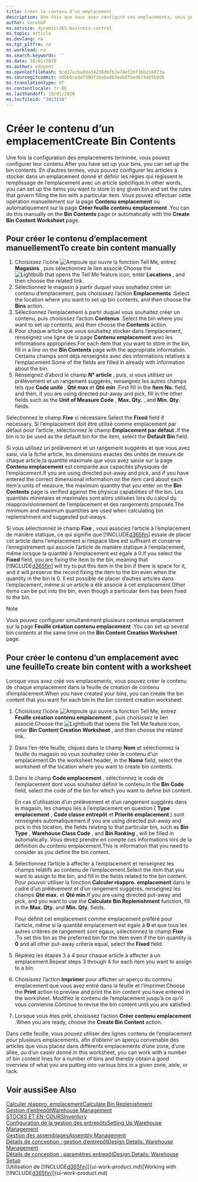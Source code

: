 ```yaml
---
title: Créer le contenu d’un emplacement
description: Une fois que vous avez configuré vos emplacements, vous pouvez spécifier les articles à y stocker et configurer des règles qui contrôlent la fréquence de remplissage des emplacements.
author: SorenGP
ms.service: dynamics365-business-central
ms.topic: article
ms.devlang: na
ms.tgt_pltfrm: na
ms.workload: na
ms.search.keywords: ''
ms.date: 10/01/2020
ms.author: edupont
ms.openlocfilehash: 9cd37ecbadda34238d9fb7e74ef26f1bb218073a
ms.sourcegitcommit: ddbb5cede750df1baba4b3eab8fbed6744b5b9d6
ms.translationtype: HT
ms.contentlocale: fr-BE
ms.lasthandoff: 10/01/2020
ms.locfileid: "3923158"
---
```

# <a name="create-bin-contents"></a><span data-ttu-id="6fe45-103">Créer le contenu d’un emplacement</span><span class="sxs-lookup"><span data-stu-id="6fe45-103">Create Bin Contents</span></span>

<span data-ttu-id="6fe45-104">Une fois la configuration des emplacements terminée, vous pouvez configurer leur contenu.</span><span class="sxs-lookup"><span data-stu-id="6fe45-104">After you have set up your bins, you can set up the bin contents.</span></span> <span data-ttu-id="6fe45-105">En d’autres termes, vous pouvez configurer les articles à stocker dans un emplacement donné et définir les règles qui régissent le remplissage de l’emplacement avec un article spécifique.</span><span class="sxs-lookup"><span data-stu-id="6fe45-105">In other words, you can set up the items you want to store in any given bin and set the rules that govern filling the bin with a particular item.</span></span> <span data-ttu-id="6fe45-106">Vous pouvez effectuer cette opération manuellement sur la page **Contenu emplacement** ou automatiquement sur la page **Créer feuille contenu emplacement** .</span><span class="sxs-lookup"><span data-stu-id="6fe45-106">You can do this manually on the **Bin Contents** page or automatically with the **Create Bin Content Worksheet** page.</span></span>

## <a name="to-create-bin-content-manually"></a><span data-ttu-id="6fe45-107">Pour créer le contenu d’emplacement manuellement</span><span class="sxs-lookup"><span data-stu-id="6fe45-107">To create bin content manually</span></span>

1. <span data-ttu-id="6fe45-108">Choisissez l’icône ![Ampoule qui ouvre la fonction Tell Me](media/ui-search/search_small.png "Dites-moi ce que vous voulez faire"), entrez **Magasins** , puis sélectionnez le lien associé.</span><span class="sxs-lookup"><span data-stu-id="6fe45-108">Choose the ![Lightbulb that opens the Tell Me feature](media/ui-search/search_small.png "Tell me what you want to do") icon, enter **Locations** , and then choose the related link.</span></span>  
2. <span data-ttu-id="6fe45-109">Sélectionnez le magasin à partir duquel vous souhaitez créer un contenu d’emplacement, puis choisissez l’action **Emplacements** .</span><span class="sxs-lookup"><span data-stu-id="6fe45-109">Select the location where you want to set up bin contents,  and then choose the **Bins** action.</span></span>  
3. <span data-ttu-id="6fe45-110">Sélectionnez l’emplacement à partir duquel vous souhaitez créer un contenu, puis choisissez l’action **Contenus** .</span><span class="sxs-lookup"><span data-stu-id="6fe45-110">Select the bin where you want to set up contents, and then choose the **Contents** action.</span></span>  
4. <span data-ttu-id="6fe45-111">Pour chaque article que vous souhaitez stocker dans l’emplacement, renseignez une ligne de la page **Contenu emplacement** avec les informations appropriées.</span><span class="sxs-lookup"><span data-stu-id="6fe45-111">For each item that you want to store in the bin, fill in a line on the **Bin Contents** page with the appropriate information.</span></span> <span data-ttu-id="6fe45-112">Certains champs sont déjà renseignés avec des informations relatives à l’emplacement.</span><span class="sxs-lookup"><span data-stu-id="6fe45-112">Some of the fields are filled in already with information about the bin.</span></span>  
5. <span data-ttu-id="6fe45-113">Renseignez d’abord le champ **N° article** , puis, si vous utilisez un prélèvement et un rangement suggérés, renseignez les autres champs tels que **Code unité** , **Qté max** et **Qté min** .</span><span class="sxs-lookup"><span data-stu-id="6fe45-113">First fill in the **Item No.** field, and then, if you are using directed put-away and pick, fill in the other fields such as the **Unit of Measure Code** , **Max. Qty.** , and **Min. Qty.** fields.</span></span>  

<span data-ttu-id="6fe45-114">Sélectionnez le champ **Fixe** si nécessaire.</span><span class="sxs-lookup"><span data-stu-id="6fe45-114">Select the **Fixed** field if necessary.</span></span> <span data-ttu-id="6fe45-115">Si l’emplacement doit être utilisé comme emplacement par défaut pour l’article, sélectionnez le champ **Emplacement par défaut** .</span><span class="sxs-lookup"><span data-stu-id="6fe45-115">If the bin is to be used as the default bin for the item, select the **Default Bin** field.</span></span>  

<span data-ttu-id="6fe45-116">Si vous utilisez un prélèvement et un rangement suggérés et que vous avez saisi, via la fiche article, les dimensions exactes des unités de mesure de chaque article,la quantité maximale que vous avez saisie sur la page **Contenu emplacement** est comparée aux capacités physiques de l’emplacement.</span><span class="sxs-lookup"><span data-stu-id="6fe45-116">If you are using directed put-away and pick, and if you have entered the correct dimensional information on the item card about each item's units of measure, the maximum quantity that you enter on the **Bin Contents** page is verified against the physical capabilities of the bin.</span></span> <span data-ttu-id="6fe45-117">Les quantités minimales et maximales sont alors utilisées lors du calcul du réapprovisionnement de l’emplacement et des rangements proposés.</span><span class="sxs-lookup"><span data-stu-id="6fe45-117">The minimum and maximum quantities are used when calculating bin replenishment and suggested put-aways.</span></span>  

<span data-ttu-id="6fe45-118">Si vous sélectionnez le champ **Fixe** , vous associez l’article à l’emplacement de manière statique, ce qui signifie que [!INCLUDE[d365fin](includes/d365fin_md.md)] essaie de placer cet article dans l’emplacement si l’espace libre est suffisant et conserve l’enregistrement qui associe l’article de manière statique à l’emplacement, même lorsque la quantité à l’emplacement est égale à 0.</span><span class="sxs-lookup"><span data-stu-id="6fe45-118">If you select the **Fixed** field, you are fixing the item to the bin, meaning that [!INCLUDE[d365fin](includes/d365fin_md.md)] will try to put this item in the bin if there is space for it, and it will preserve the record fixing the item to the bin even when the quantity in the bin is 0.</span></span> <span data-ttu-id="6fe45-119">Il est possible de placer d’autres articles dans l’emplacement, même si un article a été associé à cet emplacement.</span><span class="sxs-lookup"><span data-stu-id="6fe45-119">Other items can be put into the bin, even though a particular item has been fixed to the bin.</span></span>  

> [!NOTE]  
> <span data-ttu-id="6fe45-120">Vous pouvez configurer simultanément plusieurs contenus emplacement sur la page **Feuille création contenu emplacement** .</span><span class="sxs-lookup"><span data-stu-id="6fe45-120">You can set up several bin contents at the same time on the **Bin Content Creation Worksheet** page.</span></span>  

## <a name="to-create-bin-content-with-a-worksheet"></a><span data-ttu-id="6fe45-121">Pour créer le contenu d’un emplacement avec une feuille</span><span class="sxs-lookup"><span data-stu-id="6fe45-121">To create bin content with a worksheet</span></span>

<span data-ttu-id="6fe45-122">Lorsque vous avez créé vos emplacements, vous pouvez créer le contenu de chaque emplacement dans la feuille de création de contenu d’emplacement.</span><span class="sxs-lookup"><span data-stu-id="6fe45-122">When you have created your bins, you can create the bin content that you want for each bin in the bin content creation worksheet.</span></span>

1. <span data-ttu-id="6fe45-123">Choisissez l’icône ![Ampoule qui ouvre la fonction Tell Me](media/ui-search/search_small.png "Dites-moi ce que vous voulez faire"), entrez **Feuille création contenu emplacement** , puis choisissez le lien associé.</span><span class="sxs-lookup"><span data-stu-id="6fe45-123">Choose the ![Lightbulb that opens the Tell Me feature](media/ui-search/search_small.png "Tell me what you want to do") icon, enter **Bin Content Creation Worksheet** , and then choose the related link.</span></span>  
2. <span data-ttu-id="6fe45-124">Dans l’en-tête feuille, cliquez dans le champ **Nom** et sélectionnez la feuille du magasin où vous souhaitez créer le contenu d’un emplacement.</span><span class="sxs-lookup"><span data-stu-id="6fe45-124">On the worksheet header, in the **Name** field, select the worksheet of the location where you want to create bin contents.</span></span>  
3. <span data-ttu-id="6fe45-125">Dans le champ **Code emplacement** , sélectionnez le code de l’emplacement dont vous souhaitez définir le contenu.</span><span class="sxs-lookup"><span data-stu-id="6fe45-125">In the **Bin Code** field, select the code of the bin for which you want to define bin content.</span></span>  

    <span data-ttu-id="6fe45-126">En cas d’utilisation d’un prélèvement et d’un rangement suggérés dans le magasin, les champs liés à l’emplacement en question ( **Type emplacement** , **Code classe entrepôt** et **Priorité emplacement** ) sont renseignés automatiquement.</span><span class="sxs-lookup"><span data-stu-id="6fe45-126">If you are using directed put-away and pick in this location, the fields relating to that particular bin, such as **Bin Type** , **Warehouse Class Code** , and **Bin Ranking** , will be filled in automatically.</span></span> <span data-ttu-id="6fe45-127">Vous devez prendre en compte ces informations lors de la définition du contenu emplacement.</span><span class="sxs-lookup"><span data-stu-id="6fe45-127">This is information that you need to consider as you define the bin content.</span></span>  
4. <span data-ttu-id="6fe45-128">Sélectionnez l’article à affecter à l’emplacement et renseignez les champs relatifs au contenu de l’emplacement.</span><span class="sxs-lookup"><span data-stu-id="6fe45-128">Select the item that you want to assign to the bin, and fill in the fields related to the bin content.</span></span> <span data-ttu-id="6fe45-129">Pour pouvoir utiliser la fonction **Calculer réappro. emplacement** dans le cadre d’un prélèvement et d’un rangement suggérés, renseignez les champs **Qté max.** et **Qté min.**</span><span class="sxs-lookup"><span data-stu-id="6fe45-129">If you are using directed put-away and pick, and you want to use the **Calculate Bin Replenishment** function, fill in the **Max. Qty.** and **Min. Qty.** fields.</span></span>  

    <span data-ttu-id="6fe45-130">Pour définit cet emplacement comme emplacement préféré pour l’article, même si la quantité emplacement est égale à **0** et que tous les autres critères de rangement sont égaux, sélectionnez le champ **Fixe** .</span><span class="sxs-lookup"><span data-stu-id="6fe45-130">To set this bin as the preferred bin for the item even if the bin quantity is **0** and all other put-away criteria equal, select the **Fixed** field.</span></span>  
5. <span data-ttu-id="6fe45-131">Répétez les étapes 3 à 4 pour chaque article à affecter à un emplacement.</span><span class="sxs-lookup"><span data-stu-id="6fe45-131">Repeat steps 3 through 4 for each item you want to assign to a bin.</span></span>  
6. <span data-ttu-id="6fe45-132">Choisissez l’action **Imprimer** pour afficher un aperçu du contenu emplacement que vous avez entré dans la feuille et l’imprimer.</span><span class="sxs-lookup"><span data-stu-id="6fe45-132">Choose the **Print** action to preview and print the bin content you have entered in the worksheet.</span></span> <span data-ttu-id="6fe45-133">Modifiez le contenu de l’emplacement jusqu’à ce qu’il vous convienne.</span><span class="sxs-lookup"><span data-stu-id="6fe45-133">Continue to revise the bin content until you are satisfied.</span></span>  
7. <span data-ttu-id="6fe45-134">Lorsque vous êtes prêt, choisissez l’action **Créer contenu emplacement** .</span><span class="sxs-lookup"><span data-stu-id="6fe45-134">When you are ready, choose the **Create Bin Content** action.</span></span>  

<span data-ttu-id="6fe45-135">Dans cette feuille, vous pouvez utiliser des lignes contenu de l’emplacement pour plusieurs emplacements, afin d’obtenir un aperçu convenable des articles que vous placez dans différents emplacements d’une zone, d’une allée, ou d’un casier donné.</span><span class="sxs-lookup"><span data-stu-id="6fe45-135">In this worksheet, you can work with a number of bin content lines for a number of bins and thereby obtain a good overview of what you are putting into various bins in a given zone, aisle, or rack.</span></span>  

## <a name="see-also"></a><span data-ttu-id="6fe45-136">Voir aussi</span><span class="sxs-lookup"><span data-stu-id="6fe45-136">See Also</span></span>

[<span data-ttu-id="6fe45-137">Calculer réappro. emplacement</span><span class="sxs-lookup"><span data-stu-id="6fe45-137">Calculate Bin Replenishment</span></span>](warehouse-how-to-calculate-bin-replenishment.md)  
[<span data-ttu-id="6fe45-138">Gestion d’entrepôt</span><span class="sxs-lookup"><span data-stu-id="6fe45-138">Warehouse Management</span></span>](warehouse-manage-warehouse.md)  
[<span data-ttu-id="6fe45-139">STOCKS ET EN-COURS</span><span class="sxs-lookup"><span data-stu-id="6fe45-139">Inventory</span></span>](inventory-manage-inventory.md)  
[<span data-ttu-id="6fe45-140">Configuration de la gestion des entrepôts</span><span class="sxs-lookup"><span data-stu-id="6fe45-140">Setting Up Warehouse Management</span></span>](warehouse-setup-warehouse.md)  
[<span data-ttu-id="6fe45-141">Gestion des assemblages</span><span class="sxs-lookup"><span data-stu-id="6fe45-141">Assembly Management</span></span>](assembly-assemble-items.md)  
[<span data-ttu-id="6fe45-142">Détails de conception : gestion d’entrepôt</span><span class="sxs-lookup"><span data-stu-id="6fe45-142">Design Details: Warehouse Management</span></span>](design-details-warehouse-management.md)  
[<span data-ttu-id="6fe45-143">Détails de conception : paramètres entrepôt</span><span class="sxs-lookup"><span data-stu-id="6fe45-143">Design Details: Warehouse Setup</span></span>](design-details-warehouse-setup.md)  
<span data-ttu-id="6fe45-144">[Utilisation de [!INCLUDE[d365fin](includes/d365fin_md.md)]](ui-work-product.md)</span><span class="sxs-lookup"><span data-stu-id="6fe45-144">[Working with [!INCLUDE[d365fin](includes/d365fin_md.md)]](ui-work-product.md)</span></span>

